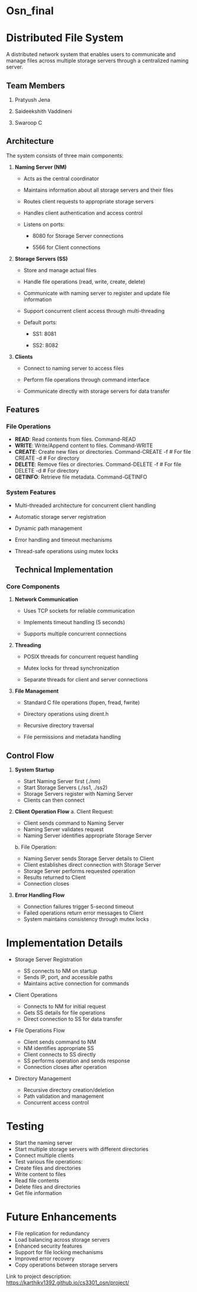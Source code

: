 # Osn_final

# Distributed File System


A distributed network system that enables users to communicate and manage files across multiple storage servers through a centralized naming server.


## Team Members

1. Pratyush Jena

2. Saideekshith Vaddineni  

3. Swaroop C


## Architecture


The system consists of three main components:


1. **Naming Server (NM)**

   - Acts as the central coordinator

   - Maintains information about all storage servers and their files

   - Routes client requests to appropriate storage servers

   - Handles client authentication and access control

   - Listens on ports:

     - 8080 for Storage Server connections

     - 5566 for Client connections


2. **Storage Servers (SS)**

   - Store and manage actual files

   - Handle file operations (read, write, create, delete)

   - Communicate with naming server to register and update file information

   - Support concurrent client access through multi-threading

   - Default ports:

     - SS1: 8081

     - SS2: 8082


3. **Clients**

   - Connect to naming server to access files

   - Perform file operations through command interface

   - Communicate directly with storage servers for data transfer


## Features


### File Operations

- **READ**: Read contents from files. Command-READ <filename>
- **WRITE**: Write/Append content to files. Command-WRITE<filename> <content>
- **CREATE**: Create new files or directories. Command-CREATE <name> -f # For file CREATE <name> -d # For directory
- **DELETE**: Remove files or directories. Command-DELETE <name> -f # For file DELETE <name> -d # For directory
- **GETINFO**: Retrieve file metadata. Command-GETINFO <filename>


### System Features

- Multi-threaded architecture for concurrent client handling

- Automatic storage server registration

- Dynamic path management

- Error handling and timeout mechanisms

- Thread-safe operations using mutex locks

  ## Technical Implementation


### Core Components

1. **Network Communication**

   - Uses TCP sockets for reliable communication

   - Implements timeout handling (5 seconds)

   - Supports multiple concurrent connections


2. **Threading**

   - POSIX threads for concurrent request handling

   - Mutex locks for thread synchronization

   - Separate threads for client and server connections


3. **File Management**

   - Standard C file operations (fopen, fread, fwrite)

   - Directory operations using dirent.h

   - Recursive directory traversal

   - File permissions and metadata handling


## Control Flow

1. **System Startup**
   - Start Naming Server first (./nm)
   - Start Storage Servers (./ss1, ./ss2)
   - Storage Servers register with Naming Server
   - Clients can then connect

2. **Client Operation Flow**
   a. Client Request:
      - Client sends command to Naming Server
      - Naming Server validates request
      - Naming Server identifies appropriate Storage Server
   
   b. File Operation:
      - Naming Server sends Storage Server details to Client
      - Client establishes direct connection with Storage Server
      - Storage Server performs requested operation
      - Results returned to Client
      - Connection closes

3. **Error Handling Flow**
   - Connection failures trigger 5-second timeout
   - Failed operations return error messages to Client
   - System maintains consistency through mutex locks

# Implementation Details

- Storage Server Registration
    - SS connects to NM on startup
    - Sends IP, port, and accessible paths
    - Maintains active connection for commands

- Client Operations
    - Connects to NM for initial request
    - Gets SS details for file operations
    - Direct connection to SS for data transfer

- File Operations Flow
    - Client sends command to NM
    - NM identifies appropriate SS
    - Client connects to SS directly
    - SS performs operation and sends response
    - Connection closes after operation

- Directory Management
    - Recursive directory creation/deletion
    - Path validation and management
    - Concurrent access control

# Testing

 - Start the naming server
 - Start multiple storage servers with different directories
 - Connect multiple clients
 - Test various file operations:
 - Create files and directories
 - Write content to files
 - Read file contents
 - Delete files and directories
 - Get file information

# Future Enhancements

 - File replication for redundancy
 - Load balancing across storage servers
 - Enhanced security features
 - Support for file locking mechanisms
 - Improved error recovery
 - Copy operations between storage servers






    



   

Link to project description: https://karthikv1392.github.io/cs3301_osn/project/


